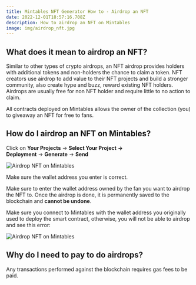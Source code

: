 ```yaml
---
title: Mintables NFT Generator How to - Airdrop an NFT
date: 2022-12-01T18:57:16.708Z
description: How to airdrop an NFT on Mintables
image: img/airdrop_nft.jpg
---
```

## What does it mean to airdrop an NFT?

Similar to other types of crypto airdrops, an NFT airdrop provides holders with additional tokens and non-holders the chance to claim a token. NFT creators use airdrop to add value to their NFT projects and build a stronger community, also create hype and buzz,  reward existing NFT holders. Airdrops are usually free for non NFT holder and require little to no action to claim.

All contracts deployed on Mintables allows the owner of the collection (you) to giveaway an NFT for free to fans. 

## How do I airdrop an NFT on Mintables?

Click on **Your Projects** → **Select Your Project** **→ Deployment** → **Generate** → **Send**

![Airdrop NFT on Mintables](https://i0.wp.com/info.mintables.club/wp-content/uploads/2022/04/image-7.png?resize=980%2C580&ssl=1 "Airdrop NFT on Mintables")

Make sure the wallet address you enter is correct.

Make sure to enter the wallet address owned by the fan you want to airdrop the NFT to. Once the airdrop is done, it is permanently saved to the blockchain and **cannot be undone**.

Make sure you connect to Mintables with the wallet address you originally used to deploy the smart contract, otherwise, you will not be able to airdrop and see this error:

![Airdrop NFT on Mintables](https://i0.wp.com/info.mintables.club/wp-content/uploads/2022/04/image-8.png?resize=980%2C232&ssl=1 "Airdrop NFT on Mintables")

## Why do I need to pay to do airdrops?

Any transactions performed against the blockchain requires gas fees to be paid.